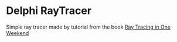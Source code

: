 # Delphi RayTracer
Simple ray tracer made by tutorial from the book [Ray Tracing in One Weekend](http://www.amazon.com/Ray-Tracing-Weekend-Peter-Shirley-ebook/dp/B01B5AODD8)
